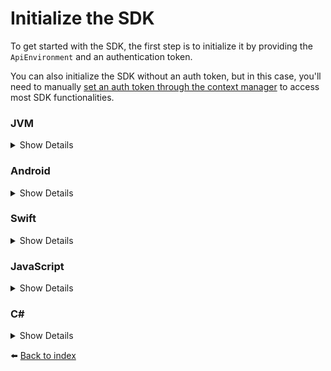 # Initialize the SDK

To get started with the SDK, the first step is to initialize it by providing the `ApiEnvironment` and an authentication token.

You can also initialize the SDK without an auth token, but in this case, you'll need to manually [set an auth token through the context manager](06_CONTEXT-MANAGER.md#set-auth-token) to access most SDK functionalities.

### JVM
<details>
<summary>Show Details</summary>

```kotlin
val sdk = KDoordeckFactory.initialize(ApiEnvironment.PROD, "AUTH_TOKEN")
```
</details>

### Android
<details>
<summary>Show Details</summary>

In Android, you need to pass the Android application context to initialize the SDK:

```kotlin
val applicationContext = ApplicationContext(context)
val sdk = KDoordeckFactory.initialize(applicationContext, ApiEnvironment.PROD, "AUTH_TOKEN")
```
</details>

### Swift
<details>
<summary>Show Details</summary>

```swift
let sdk = KDoordeckFactory().initialize(apiEnvironment: .prod, token: "AUTH_TOKEN")
```
</details>

### JavaScript
<details>
<summary>Show Details</summary>

```js
import doordeck from '@doordeck/doordeck-headless-sdk';
const apiEnvironment = doordeck.com.doordeck.multiplatform.sdk.api.model.ApiEnvironment;
const sdk = doordeck.com.doordeck.multiplatform.sdk.KDoordeckFactory.initializeWithAuthToken(apiEnvironment.PROD, "AUTH_TOKEN");
```
</details>

### C#
<details>
<summary>Show Details</summary>

```csharp
var sdk = new DoordeckSdk(ApiEnvironment.PROD, "AUTH_TOKEN")
sdk.Initialize();
```

> [!IMPORTANT]  
> You should also call ``sdk.Release();`` at the end of your application’s lifecycle to release the SDK resources.

</details>

:arrow_left: [Back to index](01_INDEX.md)

